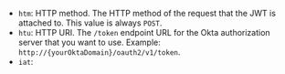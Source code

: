* `htm`: HTTP method. The HTTP method of the request that the JWT is attached to. This value is always `POST`.
* `htu`: HTTP URI. The `/token` endpoint URL for the Okta authorization server that you want to use. Example: `http://{yourOktaDomain}/oauth2/v1/token`.
* `iat`: <StackSnippet snippet="iat" inline />
